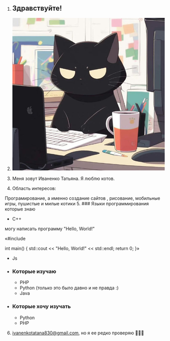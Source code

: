 1. ## Здравствуйте!


2. ![Cat](./images/img.png)
3. Меня зовут Иваненко Татьяна. Я люблю котов. 
4. Область интересов:

Програмирование, а именно создание сайтов , рисование, мобильные игры, пушистые и милые котики
5. ### Языки программирования которые знаю
   *  C++ 


   могу написать программу "Hello, World!"


   «#include <iostream>

int main() {
    std::cout << "Hello, World!" << std::endl;
    return 0;
}»
   * Js
* ### Которые изучаю 
   * PHP
   * Python (только это было давно и не правда :)
   * Java
* ### Которые хочу изучать 
   * Python
   * PHP

6. ivanenkotatana830@gmail.com, но я ее редко проверяю 🤣🤣🤣